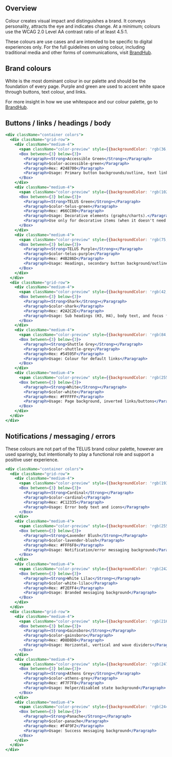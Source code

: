 
## Overview

Colour creates visual impact and distinguishes a brand. It conveys personality, attracts the eye and indicates change. At a minimum; colours use the WCAG 2.0 Level AA contrast ratio of at least 4.5:1.

These colours are use cases and are intended to be specific to digital experiences only. For the full guidelines on using colour, including traditional media and other forms of communications, visit [BrandHub](https://brand.telus.com/guidelines/telus-colours).

## Brand colours

White is the most dominant colour in our palette and should be the foundation of every page. Purple and green are used to accent white space through buttons, text colour, and links.

For more insight in how we use whitespace and our colour palette, go to [BrandHub](http://brand.telus.com/).

## Buttons / links / headings / body

```jsx noeditor
<div className="container colors">
  <div className="grid-row">
    <div className="medium-4">
      <span className="color-preview" style={{backgroundColor: 'rgb(36,135,0)'}}></span>
      <Box between={3} below={3}>
        <Paragraph><Strong>Accessible Green</Strong></Paragraph>
        <Paragraph>$color-accessible-green</Paragraph>
        <Paragraph>Hex: #248700</Paragraph>
        <Paragraph>Usage: Primary button backgrounds/outline, text links</Paragraph>
      </Box>
    </div>
    <div className="medium-4">
      <span className="color-preview" style={{backgroundColor: 'rgb(102, 204, 0)'}}></span>
      <Box between={3} below={3}>
        <Paragraph><Strong>TELUS Green</Strong></Paragraph>
        <Paragraph>$color-telus-green</Paragraph>
        <Paragraph>Hex: #66CC00</Paragraph>
        <Paragraph>Usage: Decorative elements (graphs/charts).</Paragraph>
        <Paragraph>Use only for decorative items (when it doesn't need to be colour accessible)</Paragraph>
      </Box>
    </div>
    <div className="medium-4">
      <span className="color-preview" style={{backgroundColor: 'rgb(75,40,109)'}}></span>
      <Box between={3} below={3}>
        <Paragraph><Strong>TELUS Purple</Strong></Paragraph>
        <Paragraph>$color-telus-purple</Paragraph>
        <Paragraph>Hex: #4B286D</Paragraph>
        <Paragraph>Usage: Headings, secondary button background/outline, chevron links</Paragraph>
      </Box>
    </div>
  </div>
  <div className="grid-row">
    <div className="medium-4">
      <span className="color-preview" style={{backgroundColor: 'rgb(42, 44, 46)'}}></span>
      <Box between={3} below={3}>
        <Paragraph><Strong>Shark</Strong></Paragraph>
        <Paragraph>$color-shark</Paragraph>
        <Paragraph>Hex: #2A2C2E</Paragraph>
        <Paragraph>Usage: Sub headings (H3, H4), body text, and focus form objects borders</Paragraph>
      </Box>
    </div>
    <div className="medium-4">
      <span className="color-preview" style={{backgroundColor: 'rgb(84,89,95)'}}></span>
      <Box between={3} below={3}>
        <Paragraph><Strong>Shuttle Grey</Strong></Paragraph>
        <Paragraph>$color-shuttle-grey</Paragraph>
        <Paragraph>Hex: #54595F</Paragraph>
        <Paragraph>Usage: Colour for default links</Paragraph>
      </Box>
    </div>
    <div className="medium-4">
      <span className="color-preview" style={{backgroundColor: 'rgb(255, 255, 255)'}}></span>
      <Box between={3} below={3}>
        <Paragraph><Strong>White</Strong></Paragraph>
        <Paragraph>$color-white</Paragraph>
        <Paragraph>Hex: #FFFFFF</Paragraph>
        <Paragraph>Usage: Page background, inverted links/buttons</Paragraph>
      </Box>
    </div>
  </div>
</div>
```

## Notifications / messaging / errors

These colours are not part of the TELUS brand colour palette, however are used sparingly, but intentionally to play a functional role and support a positive user experience.

```jsx noeditor
<div className="container colors">
  <div className="grid-row">
    <div className="medium-4">
      <span className="color-preview" style={{backgroundColor: 'rgb(193,35,53)'}}></span>
      <Box between={3} below={3}>
        <Paragraph><Strong>Cardinal</Strong></Paragraph>
        <Paragraph>$color-cardinal</Paragraph>
        <Paragraph>Hex: #C12335</Paragraph>
        <Paragraph>Usage: Error body text and icons</Paragraph>
      </Box>
    </div>
    <div className="medium-4">
      <span className="color-preview" style={{backgroundColor: 'rgb(255,246,248)'}}></span>
      <Box between={3} below={3}>
        <Paragraph><Strong>Lavender Blush</Strong></Paragraph>
        <Paragraph>$color-lavender-blush</Paragraph>
        <Paragraph>Hex: #FFF6F8</Paragraph>
        <Paragraph>Usage: Notification/error messaging background</Paragraph>
      </Box>
    </div>
    <div className="medium-4">
      <span className="color-preview" style={{backgroundColor: 'rgb(242,239,244)'}}></span>
      <Box between={3} below={3}>
        <Paragraph><Strong>White Lilac</Strong></Paragraph>
        <Paragraph>$color-white-lilac</Paragraph>
        <Paragraph>Hex: #F2EFF4</Paragraph>
        <Paragraph>Usage: Branded messaging background</Paragraph>
      </Box>
    </div>
  </div>
  <div className="grid-row">
    <div className="medium-4">
      <span className="color-preview" style={{backgroundColor: 'rgb(216,216,216)'}}></span>
      <Box between={3} below={3}>
        <Paragraph><Strong>Gainsboro</Strong></Paragraph>
        <Paragraph>$color-gainsboro</Paragraph>
        <Paragraph>Hex: #D8D8D8</Paragraph>
        <Paragraph>Usage: Horizontal, vertical and wave dividers</Paragraph>
      </Box>
    </div>
    <div className="medium-4">
      <span className="color-preview" style={{backgroundColor: 'rgb(247,247,248)'}}></span>
      <Box between={3} below={3}>
        <Paragraph><Strong>Athens Grey</Strong></Paragraph>
        <Paragraph>$color-athens-grey</Paragraph>
        <Paragraph>Hex: #F7F7F8</Paragraph>
        <Paragraph>Usage: Helper/disabled state background</Paragraph>
      </Box>
    </div>
    <div className="medium-4">
      <span className="color-preview" style={{backgroundColor: 'rgb(244,249,242)'}}></span>
      <Box between={3} below={3}>
        <Paragraph><Strong>Panache</Strong></Paragraph>
        <Paragraph>$color-panache</Paragraph>
        <Paragraph>Hex: #F4F9F2</Paragraph>
        <Paragraph>Usage: Success messaging background</Paragraph>
      </Box>
    </div>
  </div>
</div>
```
